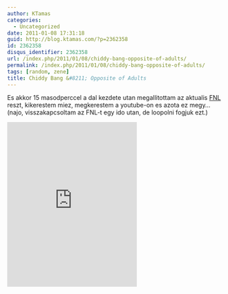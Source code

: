 ```yaml
---
author: KTamas
categories:
  - Uncategorized
date: 2011-01-08 17:31:18
guid: http://blog.ktamas.com/?p=2362358
id: 2362358
disqus_identifier: 2362358
url: /index.php/2011/01/08/chiddy-bang-opposite-of-adults/
permalink: /index.php/2011/01/08/chiddy-bang-opposite-of-adults/
tags: [random, zene]
title: Chiddy Bang &#8211; Opposite of Adults
---
```


Es akkor 15 masodperccel a dal kezdete utan megallitottam az aktualis [FNL](http://next-episode.net/friday-night-lights) reszt, kikerestem miez, megkerestem a youtube-on es azota ez megy&#8230; (najo, visszakapcsoltam az FNL-t egy ido utan, de loopolni fogjuk ezt.)

<iframe src="https://open.spotify.com/embed/track/22wKQbMH8n7wZfso2VcLJL" width="300" height="380" frameborder="0" allowtransparency="true" allow="encrypted-media"></iframe>
